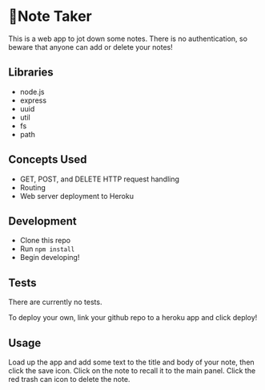 # 📝Note Taker
This is a web app to jot down some notes. There is no authentication, so beware that anyone can add or delete your notes!

## Libraries
* node.js
* express
* uuid
* util
* fs
* path

## Concepts Used
* GET, POST, and DELETE HTTP request handling
* Routing
* Web server deployment to Heroku

## Development
* Clone this repo
* Run `npm install`
* Begin developing!

## Tests
There are currently no tests.

To deploy your own, link your github repo to a heroku app and click deploy!
## Usage
Load up the app and add some text to the title and body of your note, then click the save icon. Click on the note to recall it to the main panel. Click the red trash can icon to delete the note.
